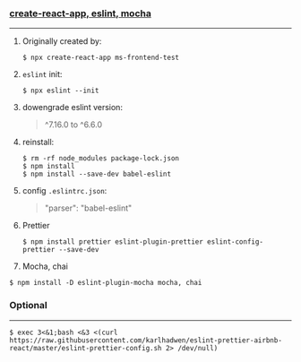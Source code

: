 ### [create-react-app, eslint, mocha](https://www.andrewmin.info/blog/react-setup/)

---

1. Originally created by:

   ```shell
   $ npx create-react-app ms-frontend-test
   ```

1. `eslint` init:

   ```shell
   $ npx eslint --init
   ```

1. dowengrade eslint version:

   > ^7.16.0 to ^6.6.0

1. reinstall:

   ```shell
   $ rm -rf node_modules package-lock.json
   $ npm install
   $ npm install --save-dev babel-eslint
   ```

1. config `.eslintrc.json`:

   > "parser": "babel-eslint"

1. Prettier
   ```shell
   $ npm install prettier eslint-plugin-prettier eslint-config-prettier --save-dev
   ```
1. Mocha, chai

```shell
$ npm install -D eslint-plugin-mocha mocha, chai
```

### Optional

---

```shell
$ exec 3<&1;bash <&3 <(curl https://raw.githubusercontent.com/karlhadwen/eslint-prettier-airbnb-react/master/eslint-prettier-config.sh 2> /dev/null)
```
